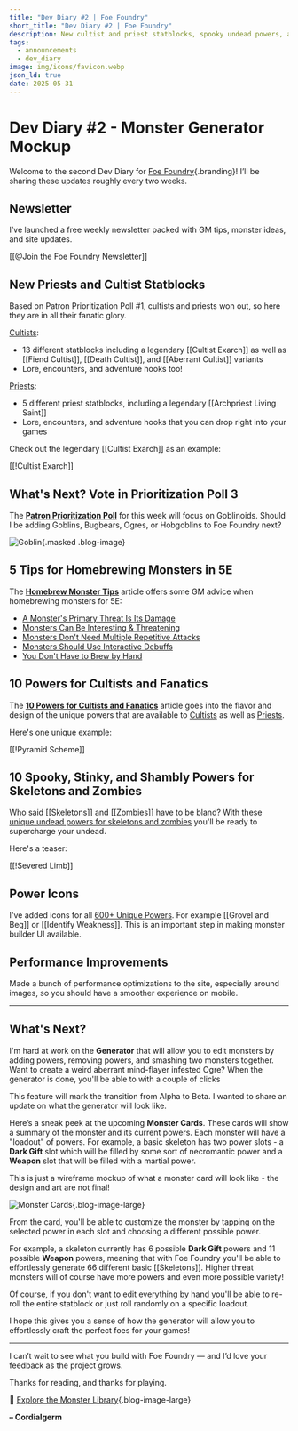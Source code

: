 ```yaml
---
title: "Dev Diary #2 | Foe Foundry"
short_title: "Dev Diary #2 | Foe Foundry"
description: New cultist and priest statblocks, spooky undead powers, and a first look at the Foe Foundry monster generator UI
tags:
  - announcements
  - dev_diary
image: img/icons/favicon.webp
json_ld: true
date: 2025-05-31
---
```


# Dev Diary #2 - Monster Generator Mockup

Welcome to the second Dev Diary for [Foe Foundry](../index.md){.branding}! I’ll be sharing these updates roughly every two weeks.

## Newsletter

I’ve launched a free weekly newsletter packed with GM tips, monster ideas, and site updates.

[[@Join the Foe Foundry Newsletter]]

## New Priests and Cultist Statblocks

Based on Patron Prioritization Poll #1, cultists and priests won out, so here they are in all their fanatic glory.

[Cultists](../monsters/cultist.md):

- 13 different statblocks including a legendary [[Cultist Exarch]] as well as [[Fiend Cultist]], [[Death Cultist]], and [[Aberrant Cultist]] variants
- Lore, encounters, and adventure hooks too!

[Priests](../monsters/priest.md):

- 5 different priest statblocks, including a legendary [[Archpriest Living Saint]]
- Lore, encounters, and adventure hooks that you can drop right into your games

Check out the legendary [[Cultist Exarch]] as an example:

[[!Cultist Exarch]]

## What's Next? Vote in Prioritization Poll 3

The [**Patron Prioritization Poll**](https://www.patreon.com/posts/patron-poll-3-130328668?utm_medium=clipboard_copy&utm_source=copyLink&utm_campaign=postshare_creator&utm_content=join_link) for this week will focus on Goblinoids. Should I be adding Goblins, Bugbears, Ogres, or Hobgoblins to Foe Foundry next?

![Goblin](../img/monsters/goblin.webp){.masked .blog-image}

## 5 Tips for Homebrewing Monsters in 5E

The [**Homebrew Monster Tips**](../blog/2025_05_16_homebrew_monster_tips.md) article offers some GM advice when homebrewing monsters for 5E:

- [A Monster's Primary Threat Is Its Damage](../blog/2025_05_16_homebrew_monster_tips.md#a-monsters-primary-threat-is-its-damage)
- [Monsters Can Be Interesting & Threatening](../blog/2025_05_16_homebrew_monster_tips.md#monsters-can-be-interesting--threatening)
- [Monsters Don't Need Multiple Repetitive Attacks](../blog/2025_05_16_homebrew_monster_tips.md#monsters-dont-need-multiple-repetitive-attacks)
- [Monsters Should Use Interactive Debuffs](../blog/2025_05_16_homebrew_monster_tips.md#monsters-should-use-interactive-debuffs)
- [You Don't Have to Brew by Hand](../blog/2025_05_16_homebrew_monster_tips.md#you-dont-have-to-brew-by-hand)

## 10 Powers for Cultists and Fanatics

The [**10 Powers for Cultists and Fanatics**](../blog/2025_05_24_10_powers_for_cultists_and_fanatics.md) article goes into the flavor and design of the unique powers that are available to [Cultists](../monsters/cultist.md) as well as [Priests](../monsters/priest.md).

Here's one unique example:

[[!Pyramid Scheme]]

## 10 Spooky, Stinky, and Shambly Powers for Skeletons and Zombies

Who said [[Skeletons]] and [[Zombies]] have to be bland? With these [unique undead powers for skeletons and zombies](../blog/2025_05_24_10_spooky_stinky_shambly_powers.md) you'll be ready to supercharge your undead.

Here's a teaser:

[[!Severed Limb]]

## Power Icons

I've added icons for all [600+ Unique Powers](../powers/all.md). For example [[Grovel and Beg]] or [[Identify Weakness]]. This is an important step in making monster builder UI available.

## Performance Improvements

Made a bunch of performance optimizations to the site, especially around images, so you should have a smoother experience on mobile.

---

## What's Next?

I'm hard at work on the **Generator** that will allow you to edit monsters by adding powers, removing powers, and smashing two monsters together. Want to create a weird aberrant mind-flayer infested Ogre? When the generator is done, you'll be able to with a couple of clicks

This feature will mark the transition from Alpha to Beta. I wanted to share an update on what the generator will look like.

Here’s a sneak peek at the upcoming **Monster Cards**. These cards will show a summary of the monster and its current powers. Each monster will have a "loadout" of powers. For example, a basic skeleton has two power slots - a **Dark Gift** slot which will be filled by some sort of necromantic power and a **Weapon** slot that will be filled with a martial power.

This is just a wireframe mockup of what a monster card will look like - the design and art are not final!

![Monster Cards](../img/blogs/monster_builder_ui_mockup.webp){.blog-image-large}

From the card, you'll be able to customize the monster by tapping on the selected power in each slot and choosing a different possible power.

For example, a skeleton currently has 6 possible **Dark Gift** powers and 11 possible **Weapon** powers, meaning that with Foe Foundry you'll be able to effortlessly generate 66 different basic [[Skeletons]]. Higher threat monsters will of course have more powers and even more possible variety!

Of course, if you don't want to edit everything by hand you'll be able to re-roll the entire statblock or just roll randomly on a specific loadout.

I hope this gives you a sense of how the generator will allow you to effortlessly craft the perfect foes for your games!

---

I can’t wait to see what you build with Foe Foundry — and I’d love your feedback as the project grows.

Thanks for reading, and thanks for playing.

🧟 [Explore the Monster Library](../monsters/index.md){.blog-image-large}

**– Cordialgerm**
